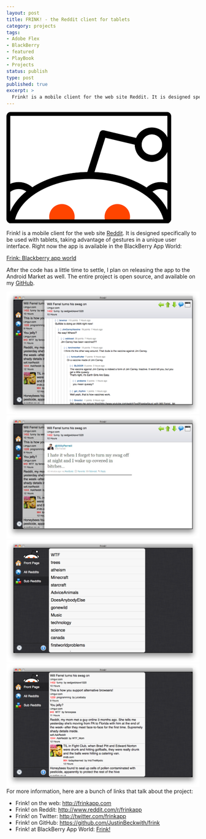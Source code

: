 ```yaml
---
layout: post
title: FRINK! - the Reddit client for tablets
category: projects
tags:
- Adobe Flex
- BlackBerry
- featured
- PlayBook
- Projects
status: publish
type: post
published: true
excerpt: >
  Frink! is a mobile client for the web site Reddit. It is designed specifically to be used with tablets, taking advantage of gestures in a unique user interface.  Right now the app is available in the BlackBerry App World.
---
```


<img src="/images/2011/04/frink-header1.png" title="FRINK!" />

Frink! is a mobile client for the web site <a href="http://www.reddit.com" target="_blank">Reddit</a>. It is designed specifically to be used with tablets, taking advantage of gestures in a unique user interface.  Right now the app is available in the BlackBerry App World:

<a href="http://appworld.blackberry.com/webstore/content/38838?lang=en" target="_blank">Frink:  Blackberry app world</a>

After the code has a little time to settle, I plan on releasing the app to the Android Market as well.  The entire project is open source, and available on my <a target="_blank" href="https://github.com/JustinBeckwith/frink">GitHub</a>.

<a href="/images/2011/04/comments.png">
<img src="/images/2011/04/comments.png" alt="" title="comments on a post" />
</a>

<a href="/images/2011/04/post-details.png">
<img src="/images/2011/04/post-details.png" alt="" title="post details" />
</a>

<a href="/images/2011/04/subreddits.png">
<img src="/images/2011/04/subreddits.png" alt="" title="subreddits" />
</a>

<a href="/images/2011/04/posts.png">
<img src="/images/2011/04/posts.png" alt="" title="posts" />
</a>
For more information, here are a bunch of links that talk about the project:
<ul>
<li>
Frink! on the web: <a target="_blank" href="http://frinkapp.com">http://frinkapp.com</a>
</li>
<li>
Frink! on Reddit: <a target="_blank" href="http://www.reddit.com/r/frinkapp">http://www.reddit.com/r/frinkapp</a>
</li>
<li>
Frink! on Twitter: <a target="_blank" href="http://twitter.com/frinkapp">http://twitter.com/frinkapp</a>
</li>
<li>
Frink! on GitHub: <a target="_blank" href="https://github.com/JustinBeckwith/frink">https://github.com/JustinBeckwith/frink</a>
</li>
<li>
Frink! at BlackBerry App World: <a target="_blank" href="http://appworld.blackberry.com/webstore/content/38838?lang=en">Frink!</a>
</li>
</ul>
